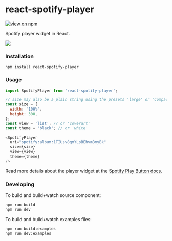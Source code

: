 # react-spotify-player

[![view on npm](http://img.shields.io/npm/v/react-spotify-player.svg)](https://www.npmjs.org/package/react-spotify-player)

Spotify player widget in React.

![](react-spotify-player.png)

### Installation

`npm install react-spotify-player`

### Usage

```javascript
import SpotifyPlayer from 'react-spotify-player';

// size may also be a plain string using the presets 'large' or 'compact'
const size = {
  width: '100%',
  height: 300,
};
const view = 'list'; // or 'coverart'
const theme = 'black'; // or 'white'

<SpotifyPlayer
  uri="spotify:album:1TIUsv8qmYLpBEhvmBmyBk"
  size={size}
  view={view}
  theme={theme}
/>
```

Read more details about the player widget at the [Spotify Play Button docs](https://developer.spotify.com/technologies/widgets/spotify-play-button/).

### Developing

To build and build+watch source component:

```bash
npm run build
npm run dev
```

To build and build+watch examples files:

```bash
npm run build:examples
npm run dev:examples
```

